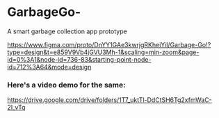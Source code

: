 # GarbageGo-
A smart garbage collection app prototype

https://www.figma.com/proto/DnYY1GAe3kwrjgRKheiYiI/Garbage-Go!?type=design&t=e859V9Vb4jGVU3Mh-1&scaling=min-zoom&page-id=0%3A1&node-id=736-83&starting-point-node-id=712%3A64&mode=design
### Here's a video demo for the same:
https://drive.google.com/drive/folders/1T7_uktTl-DdCtSH6Tg2xfmWaC-2I_vTq

